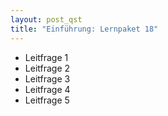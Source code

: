 ```yaml
---
layout: post_qst
title: "Einführung: Lernpaket 18"
---
```

- Leitfrage 1
- Leitfrage 2
- Leitfrage 3
- Leitfrage 4
- Leitfrage 5

